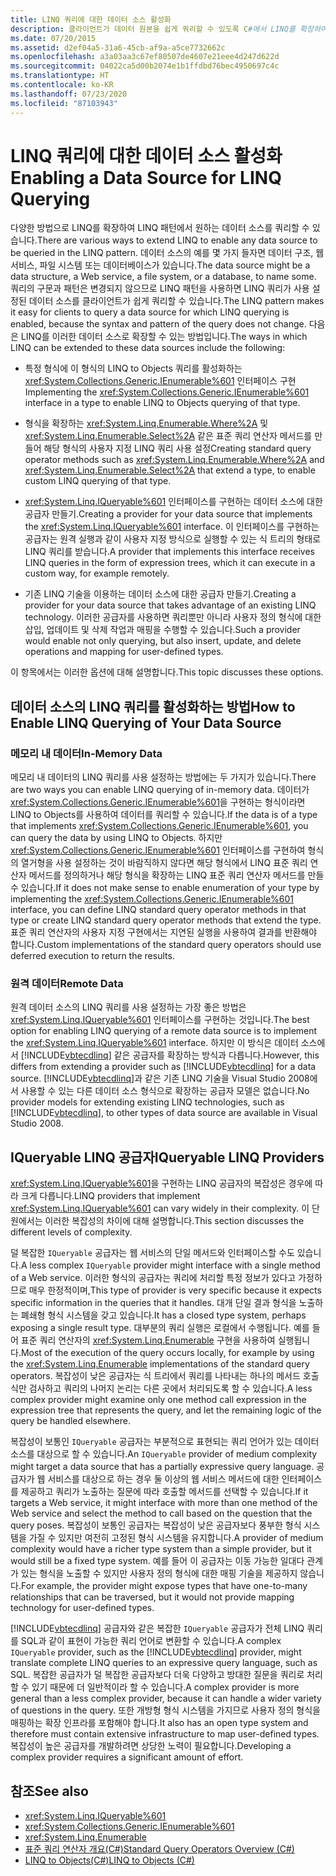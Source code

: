 ```yaml
---
title: LINQ 쿼리에 대한 데이터 소스 활성화
description: 클라이언트가 데이터 원본을 쉽게 쿼리할 수 있도록 C#에서 LINQ를 확장하여 모든 데이터 원본을 LINQ 패턴에서 쿼리할 수 있도록 하는 방법에 대해 알아봅니다.
ms.date: 07/20/2015
ms.assetid: d2ef04a5-31a6-45cb-af9a-a5ce7732662c
ms.openlocfilehash: a3a03aa3c67ef80507de4607e21eee4d247d622d
ms.sourcegitcommit: 04022ca5d00b2074e1b1ffdbd76bec4950697c4c
ms.translationtype: HT
ms.contentlocale: ko-KR
ms.lasthandoff: 07/23/2020
ms.locfileid: "87103943"
---
```

# <a name="enabling-a-data-source-for-linq-querying"></a><span data-ttu-id="32759-103">LINQ 쿼리에 대한 데이터 소스 활성화</span><span class="sxs-lookup"><span data-stu-id="32759-103">Enabling a Data Source for LINQ Querying</span></span>
<span data-ttu-id="32759-104">다양한 방법으로 LINQ를 확장하여 LINQ 패턴에서 원하는 데이터 소스를 쿼리할 수 있습니다.</span><span class="sxs-lookup"><span data-stu-id="32759-104">There are various ways to extend LINQ to enable any data source to be queried in the LINQ pattern.</span></span> <span data-ttu-id="32759-105">데이터 소스의 예를 몇 가지 들자면 데이터 구조, 웹 서비스, 파일 시스템 또는 데이터베이스가 있습니다.</span><span class="sxs-lookup"><span data-stu-id="32759-105">The data source might be a data structure, a Web service, a file system, or a database, to name some.</span></span> <span data-ttu-id="32759-106">쿼리의 구문과 패턴은 변경되지 않으므로 LINQ 패턴을 사용하면 LINQ 쿼리가 사용 설정된 데이터 소스를 클라이언트가 쉽게 쿼리할 수 있습니다.</span><span class="sxs-lookup"><span data-stu-id="32759-106">The LINQ pattern makes it easy for clients to query a data source for which LINQ querying is enabled, because the syntax and pattern of the query does not change.</span></span> <span data-ttu-id="32759-107">다음은 LINQ를 이러한 데이터 소스로 확장할 수 있는 방법입니다.</span><span class="sxs-lookup"><span data-stu-id="32759-107">The ways in which LINQ can be extended to these data sources include the following:</span></span>  
  
- <span data-ttu-id="32759-108">특정 형식에 이 형식의 LINQ to Objects 쿼리를 활성화하는 <xref:System.Collections.Generic.IEnumerable%601> 인터페이스 구현</span><span class="sxs-lookup"><span data-stu-id="32759-108">Implementing the <xref:System.Collections.Generic.IEnumerable%601> interface in a type to enable LINQ to Objects querying of that type.</span></span>  
  
- <span data-ttu-id="32759-109">형식을 확장하는 <xref:System.Linq.Enumerable.Where%2A> 및 <xref:System.Linq.Enumerable.Select%2A> 같은 표준 쿼리 연산자 메서드를 만들어 해당 형식의 사용자 지정 LINQ 쿼리 사용 설정</span><span class="sxs-lookup"><span data-stu-id="32759-109">Creating standard query operator methods such as <xref:System.Linq.Enumerable.Where%2A> and <xref:System.Linq.Enumerable.Select%2A> that extend a type, to enable custom LINQ querying of that type.</span></span>  
  
- <span data-ttu-id="32759-110"><xref:System.Linq.IQueryable%601> 인터페이스를 구현하는 데이터 소스에 대한 공급자 만들기.</span><span class="sxs-lookup"><span data-stu-id="32759-110">Creating a provider for your data source that implements the <xref:System.Linq.IQueryable%601> interface.</span></span> <span data-ttu-id="32759-111">이 인터페이스를 구현하는 공급자는 원격 실행과 같이 사용자 지정 방식으로 실행할 수 있는 식 트리의 형태로 LINQ 쿼리를 받습니다.</span><span class="sxs-lookup"><span data-stu-id="32759-111">A provider that implements this interface receives LINQ queries in the form of expression trees, which it can execute in a custom way, for example remotely.</span></span>  
  
- <span data-ttu-id="32759-112">기존 LINQ 기술을 이용하는 데이터 소스에 대한 공급자 만들기.</span><span class="sxs-lookup"><span data-stu-id="32759-112">Creating a provider for your data source that takes advantage of an existing LINQ technology.</span></span> <span data-ttu-id="32759-113">이러한 공급자를 사용하면 쿼리뿐만 아니라 사용자 정의 형식에 대한 삽입, 업데이트 및 삭제 작업과 매핑을 수행할 수 있습니다.</span><span class="sxs-lookup"><span data-stu-id="32759-113">Such a provider would enable not only querying, but also insert, update, and delete operations and mapping for user-defined types.</span></span>  
  
 <span data-ttu-id="32759-114">이 항목에서는 이러한 옵션에 대해 설명합니다.</span><span class="sxs-lookup"><span data-stu-id="32759-114">This topic discusses these options.</span></span>  
  
## <a name="how-to-enable-linq-querying-of-your-data-source"></a><span data-ttu-id="32759-115">데이터 소스의 LINQ 쿼리를 활성화하는 방법</span><span class="sxs-lookup"><span data-stu-id="32759-115">How to Enable LINQ Querying of Your Data Source</span></span>  
  
### <a name="in-memory-data"></a><span data-ttu-id="32759-116">메모리 내 데이터</span><span class="sxs-lookup"><span data-stu-id="32759-116">In-Memory Data</span></span>  
 <span data-ttu-id="32759-117">메모리 내 데이터의 LINQ 쿼리를 사용 설정하는 방법에는 두 가지가 있습니다.</span><span class="sxs-lookup"><span data-stu-id="32759-117">There are two ways you can enable LINQ querying of in-memory data.</span></span> <span data-ttu-id="32759-118">데이터가 <xref:System.Collections.Generic.IEnumerable%601>을 구현하는 형식이라면 LINQ to Objects를 사용하여 데이터를 쿼리할 수 있습니다.</span><span class="sxs-lookup"><span data-stu-id="32759-118">If the data is of a type that implements <xref:System.Collections.Generic.IEnumerable%601>, you can query the data by using LINQ to Objects.</span></span> <span data-ttu-id="32759-119">하지만 <xref:System.Collections.Generic.IEnumerable%601> 인터페이스를 구현하여 형식의 열거형을 사용 설정하는 것이 바람직하지 않다면 해당 형식에서 LINQ 표준 쿼리 연산자 메서드를 정의하거나 해당 형식을 확장하는 LINQ 표준 쿼리 연산자 메서드를 만들 수 있습니다.</span><span class="sxs-lookup"><span data-stu-id="32759-119">If it does not make sense to enable enumeration of your type by implementing the <xref:System.Collections.Generic.IEnumerable%601> interface, you can define LINQ standard query operator methods in that type or create LINQ standard query operator methods that extend the type.</span></span> <span data-ttu-id="32759-120">표준 쿼리 연산자의 사용자 지정 구현에서는 지연된 실행을 사용하여 결과를 반환해야 합니다.</span><span class="sxs-lookup"><span data-stu-id="32759-120">Custom implementations of the standard query operators should use deferred execution to return the results.</span></span>  
  
### <a name="remote-data"></a><span data-ttu-id="32759-121">원격 데이터</span><span class="sxs-lookup"><span data-stu-id="32759-121">Remote Data</span></span>  
 <span data-ttu-id="32759-122">원격 데이터 소스의 LINQ 쿼리를 사용 설정하는 가장 좋은 방법은 <xref:System.Linq.IQueryable%601> 인터페이스를 구현하는 것입니다.</span><span class="sxs-lookup"><span data-stu-id="32759-122">The best option for enabling LINQ querying of a remote data source is to implement the <xref:System.Linq.IQueryable%601> interface.</span></span> <span data-ttu-id="32759-123">하지만 이 방식은 데이터 소스에서 [!INCLUDE[vbtecdlinq](~/includes/vbtecdlinq-md.md)] 같은 공급자를 확장하는 방식과 다릅니다.</span><span class="sxs-lookup"><span data-stu-id="32759-123">However, this differs from extending a provider such as [!INCLUDE[vbtecdlinq](~/includes/vbtecdlinq-md.md)] for a data source.</span></span> <span data-ttu-id="32759-124">[!INCLUDE[vbtecdlinq](~/includes/vbtecdlinq-md.md)]과 같은 기존 LINQ 기술을 Visual Studio 2008에서 사용할 수 있는 다른 데이터 소스 형식으로 확장하는 공급자 모델은 없습니다.</span><span class="sxs-lookup"><span data-stu-id="32759-124">No provider models for extending existing LINQ technologies, such as [!INCLUDE[vbtecdlinq](~/includes/vbtecdlinq-md.md)], to other types of data source are available in Visual Studio 2008.</span></span>
  
## <a name="iqueryable-linq-providers"></a><span data-ttu-id="32759-125">IQueryable LINQ 공급자</span><span class="sxs-lookup"><span data-stu-id="32759-125">IQueryable LINQ Providers</span></span>  
 <span data-ttu-id="32759-126"><xref:System.Linq.IQueryable%601>을 구현하는 LINQ 공급자의 복잡성은 경우에 따라 크게 다릅니다.</span><span class="sxs-lookup"><span data-stu-id="32759-126">LINQ providers that implement <xref:System.Linq.IQueryable%601> can vary widely in their complexity.</span></span> <span data-ttu-id="32759-127">이 단원에서는 이러한 복잡성의 차이에 대해 설명합니다.</span><span class="sxs-lookup"><span data-stu-id="32759-127">This section discusses the different levels of complexity.</span></span>  
  
 <span data-ttu-id="32759-128">덜 복잡한 `IQueryable` 공급자는 웹 서비스의 단일 메서드와 인터페이스할 수도 있습니다.</span><span class="sxs-lookup"><span data-stu-id="32759-128">A less complex `IQueryable` provider might interface with a single method of a Web service.</span></span> <span data-ttu-id="32759-129">이러한 형식의 공급자는 쿼리에 처리할 특정 정보가 있다고 가정하므로 매우 한정적이며,</span><span class="sxs-lookup"><span data-stu-id="32759-129">This type of provider is very specific because it expects specific information in the queries that it handles.</span></span> <span data-ttu-id="32759-130">대개 단일 결과 형식을 노출하는 폐쇄형 형식 시스템을 갖고 있습니다.</span><span class="sxs-lookup"><span data-stu-id="32759-130">It has a closed type system, perhaps exposing a single result type.</span></span> <span data-ttu-id="32759-131">대부분의 쿼리 실행은 로컬에서 수행됩니다. 예를 들어 표준 쿼리 연산자의 <xref:System.Linq.Enumerable> 구현을 사용하여 실행됩니다.</span><span class="sxs-lookup"><span data-stu-id="32759-131">Most of the execution of the query occurs locally, for example by using the <xref:System.Linq.Enumerable> implementations of the standard query operators.</span></span> <span data-ttu-id="32759-132">복잡성이 낮은 공급자는 식 트리에서 쿼리를 나타내는 하나의 메서드 호출 식만 검사하고 쿼리의 나머지 논리는 다른 곳에서 처리되도록 할 수 있습니다.</span><span class="sxs-lookup"><span data-stu-id="32759-132">A less complex provider might examine only one method call expression in the expression tree that represents the query, and let the remaining logic of the query be handled elsewhere.</span></span>  
  
 <span data-ttu-id="32759-133">복잡성이 보통인 `IQueryable` 공급자는 부분적으로 표현되는 쿼리 언어가 있는 데이터 소스를 대상으로 할 수 있습니다.</span><span class="sxs-lookup"><span data-stu-id="32759-133">An `IQueryable` provider of medium complexity might target a data source that has a partially expressive query language.</span></span> <span data-ttu-id="32759-134">공급자가 웹 서비스를 대상으로 하는 경우 둘 이상의 웹 서비스 메서드에 대한 인터페이스를 제공하고 쿼리가 노출하는 질문에 따라 호출할 메서드를 선택할 수 있습니다.</span><span class="sxs-lookup"><span data-stu-id="32759-134">If it targets a Web service, it might interface with more than one method of the Web service and select the method to call based on the question that the query poses.</span></span> <span data-ttu-id="32759-135">복잡성이 보통인 공급자는 복잡성이 낮은 공급자보다 풍부한 형식 시스템을 가질 수 있지만 여전히 고정된 형식 시스템을 유지합니다.</span><span class="sxs-lookup"><span data-stu-id="32759-135">A provider of medium complexity would have a richer type system than a simple provider, but it would still be a fixed type system.</span></span> <span data-ttu-id="32759-136">예를 들어 이 공급자는 이동 가능한 일대다 관계가 있는 형식을 노출할 수 있지만 사용자 정의 형식에 대한 매핑 기술을 제공하지 않습니다.</span><span class="sxs-lookup"><span data-stu-id="32759-136">For example, the provider might expose types that have one-to-many relationships that can be traversed, but it would not provide mapping technology for user-defined types.</span></span>  
  
 <span data-ttu-id="32759-137">[!INCLUDE[vbtecdlinq](~/includes/vbtecdlinq-md.md)] 공급자와 같은 복잡한 `IQueryable` 공급자가 전체 LINQ 쿼리를 SQL과 같이 표현이 가능한 쿼리 언어로 변환할 수 있습니다.</span><span class="sxs-lookup"><span data-stu-id="32759-137">A complex `IQueryable` provider, such as the [!INCLUDE[vbtecdlinq](~/includes/vbtecdlinq-md.md)] provider, might translate complete LINQ queries to an expressive query language, such as SQL.</span></span> <span data-ttu-id="32759-138">복잡한 공급자가 덜 복잡한 공급자보다 더욱 다양하고 방대한 질문을 쿼리로 처리할 수 있기 때문에 더 일반적이라 할 수 있습니다.</span><span class="sxs-lookup"><span data-stu-id="32759-138">A complex provider is more general than a less complex provider, because it can handle a wider variety of questions in the query.</span></span> <span data-ttu-id="32759-139">또한 개방형 형식 시스템을 가지므로 사용자 정의 형식을 매핑하는 확장 인프라를 포함해야 합니다.</span><span class="sxs-lookup"><span data-stu-id="32759-139">It also has an open type system and therefore must contain extensive infrastructure to map user-defined types.</span></span> <span data-ttu-id="32759-140">복잡성이 높은 공급자를 개발하려면 상당한 노력이 필요합니다.</span><span class="sxs-lookup"><span data-stu-id="32759-140">Developing a complex provider requires a significant amount of effort.</span></span>  
  
## <a name="see-also"></a><span data-ttu-id="32759-141">참조</span><span class="sxs-lookup"><span data-stu-id="32759-141">See also</span></span>

- <xref:System.Linq.IQueryable%601>
- <xref:System.Collections.Generic.IEnumerable%601>
- <xref:System.Linq.Enumerable>
- [<span data-ttu-id="32759-142">표준 쿼리 연산자 개요(C#)</span><span class="sxs-lookup"><span data-stu-id="32759-142">Standard Query Operators Overview (C#)</span></span>](./standard-query-operators-overview.md)
- [<span data-ttu-id="32759-143">LINQ to Objects(C#)</span><span class="sxs-lookup"><span data-stu-id="32759-143">LINQ to Objects (C#)</span></span>](./linq-to-objects.md)
